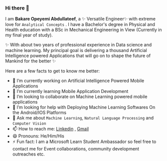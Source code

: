 ### Hi there 👋

I am **Bakare Opeyemi Abdullateef**, a ✨ Versatile Engineer✨ with extreme love for `Analytical Concepts` . I have a Bachelor's degree in Physical and Health education with a BSc in Mechanical Engineering in View (Currently in my final year of study).

✨ With about two years of professional experience in Data science and machine learning. My principal goal is delivering a thousand Artificial Intelligence powered Applications that will go on to shape the future of Mankind for the better ✨

Here are a few facts to get to know me better:

- 🔭 I’m currently working on Artificial Intelligence Powered Mobile Applications
- 🌱 I’m currently learning Mobile Application Development
- 👯 I’m looking to collaborate on Machine Learning powered mobile applications 
- 🤔 I’m looking for help with Deploying Machine Learning Softwares On the Android/IOS Platforms
- 💬 Ask me about `Machine Learning`, `Natural Language Processing`  and `Computer Vision`
- 📫 How to reach me: <a href = "https://www.linkedin.com/in/opeyemi-bakare/">Linkedin</a> , <a href = "bakare.opeyemi111@gmail.com">Gmail</a>
- 😄 Pronouns: He/Him/His
- ⚡ Fun fact: I am a Microsoft Learn Student Ambassador so feel free to contact me for Event collaborations, community development outreaches etc.
